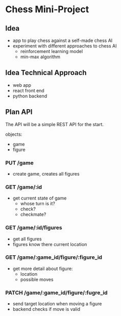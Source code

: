 # Chess Mini-Project

## Idea

- app to play chess against a self-made chess AI
- experiment with different approaches to chess AI
  - reinforcement learning model
  - min-max algorithm

## Idea Technical Approach

- web app
- react front end
- python backend

## Plan API

The API will be a simple REST API for the start.

objects:

- game
- figure

### PUT /game

- create game, creates all figures

### GET /game/:id

- get current state of game
  - whose turn is it?
  - check?
  - checkmate?

### GET /game/:id/figures

- get all figures
- figures know there current location

### GET /game/:game_id/figure/:figure_id

- get more detail about figure:
  - location
  - possible moves

### PATCH /game/:game_id/figure/:fugre_id

- send target location when moving a figure
- backend checks if move is valid
